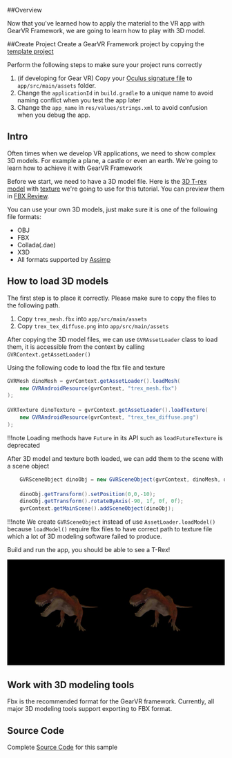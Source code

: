 ##Overview

Now that you've learned how to apply the material to the VR app with GearVR Framework, we are going to learn how to play with 3D model.

##Create Project
Create a GearVR Framework project by copying the [template project](https://github.com/gearvrf/GearVRf-Demos/tree/master/template/GVRFApplication) 

Perform the following steps to make sure your project runs correctly

1. (if developing for Gear VR) Copy your [Oculus signature file](https://developer.oculus.com/osig/) to `app/src/main/assets` folder.
1. Change the `applicationId` in `build.gradle` to a unique name to avoid naming conflict when you test the app later
1. Change the `app_name` in `res/values/strings.xml` to avoid confusion when you debug the app.

## Intro

Often times when we develop VR applications, we need to show complex 3D models. For example a plane, a castle or even an earth. We're going to learn how to achieve it with GearVR Framework

Before we start, we need to have a 3D model file. Here is the [3D T-rex model](/images/trex_mesh.fbx) with [texture](/images/trex_tex_diffuse.png) we're going to use for this tutorial. You can preview them in [FBX Review](https://www.autodesk.com/products/fbx/fbx-review). 

You can use your own 3D models, just make sure it is one of the following file formats:

* OBJ
* FBX
* Collada(.dae)
* X3D
* All formats supported by [Assimp](http://www.assimp.org/main_features_formats.html)



## How to load 3D models

The first step is to place it correctly. Please make sure to copy the files to the following path.

1. Copy `trex_mesh.fbx` into `app/src/main/assets`
1. Copy `trex_tex_diffuse.png` into `app/src/main/assets`

After copying the 3D model files, we can use `GVRAssetLoader` class to load them, it is accessible from the context by calling `GVRContext.getAssetLoader()`

Using the following code to load the fbx file and texture 
```java
GVRMesh dinoMesh = gvrContext.getAssetLoader().loadMesh(
	new GVRAndroidResource(gvrContext, "trex_mesh.fbx")
);

GVRTexture dinoTexture = gvrContext.getAssetLoader().loadTexture(
	new GVRAndroidResource(gvrContext, "trex_tex_diffuse.png")
);
```

!!!note
    Loading methods have `Future` in its API such as `loadFutureTexture` is deprecated

After 3D model and texture both loaded, we can add them to the scene with a scene object
```java
    GVRSceneObject dinoObj = new GVRSceneObject(gvrContext, dinoMesh, dinoTexture);

    dinoObj.getTransform().setPosition(0,0,-10);
    dinoObj.getTransform().rotateByAxis(-90, 1f, 0f, 0f);
    gvrContext.getMainScene().addSceneObject(dinoObj);

```

!!!note
    We create `GVRSceneObject` instead of use `AssetLoader.loadModel()` because `loadModel()` require fbx files to have correct path to texture file which a lot of 3D modeling software failed to produce.


Build and run the app, you should be able to see a T-Rex!

![](/images/tutorials/screenshot_tut_03_1.jpg)

## Work with 3D modeling tools
Fbx is the recommended format for the GearVR framework. Currently, all major 3D modeling tools support exporting to FBX format.


## Source Code
Complete [Source Code](https://github.com/gearvrf/GearVRf-Demos/tree/master/tutorials/tutorial_3_model_animation) for this sample
